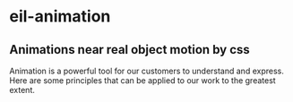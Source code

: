 # eil-animation

## Animations near real object motion by css

Animation is a powerful tool for our customers to understand and express.
Here are some principles that can be applied to our work to the greatest extent.
